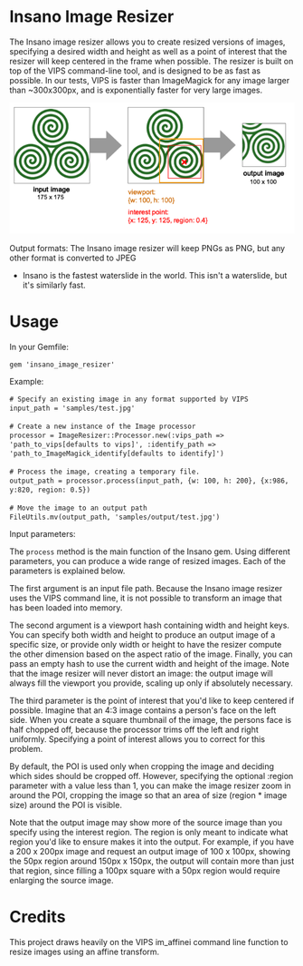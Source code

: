 Insano Image Resizer
====================

The Insano image resizer allows you to create resized versions of images, specifying a
desired width and height as well as a point of interest that the resizer will keep centered
in the frame when possible. The resizer is built on top of the VIPS command-line tool,
and is designed to be as fast as possible. In our tests, VIPS is faster than ImageMagick for any
image larger than ~300x300px, and is exponentially faster for very large images.

![A brief overview of the Insano processing function](samples/explanation.png)

Output formats: The Insano image resizer will keep PNGs as PNG, but any other format is converted to JPEG

* Insano is the fastest waterslide in the world. This isn't a waterslide, but it's similarly fast.

Usage
=====

In your Gemfile:

    gem 'insano_image_resizer'

Example:

    # Specify an existing image in any format supported by VIPS
    input_path = 'samples/test.jpg'

    # Create a new instance of the Image processor
    processor = ImageResizer::Processor.new(:vips_path => 'path_to_vips[defaults to vips]', :identify_path => 'path_to_ImageMagick_identify[defaults to identify]')

    # Process the image, creating a temporary file.
    output_path = processor.process(input_path, {w: 100, h: 200}, {x:986, y:820, region: 0.5})

    # Move the image to an output path
    FileUtils.mv(output_path, 'samples/output/test.jpg')

Input parameters:

The `process` method is the main function of the Insano gem. Using different parameters,
you can produce a wide range of resized images. Each of the parameters is explained below.

The first argument is an input file path. Because the Insano image resizer uses the VIPS
command line, it is not possible to transform an image that has been loaded into memory.

The second argument is a viewport hash containing width and height keys.
You can specify both width and height to produce an output image of a specific size, or provide
only width or height to have the resizer compute the other dimension based
on the aspect ratio of the image. Finally, you can pass an empty hash to use
the current width and height of the image. Note that the image resizer will
never distort an image: the output image will always fill the viewport you provide,
scaling up only if absolutely necessary.

The third parameter is the point of interest that you'd like to keep centered if possible.
Imagine that an 4:3 image contains a person's face on the left side. When you create a
square thumbnail of the image, the persons face is half chopped off, because the processor
trims off the left and right uniformly. Specifying a point of interest allows you to correct
for this problem.

By default, the POI is used only when cropping the image and deciding which sides
should be cropped off. However, specifying the optional :region parameter with a value
less than 1, you can make the image resizer zoom in around the POI, cropping the image
so that an area of size (region * image size) around the POI is visible.

Note that the output image may show more of the source image than you specify using the
interest region. The region is only meant to indicate what region you'd like to ensure makes
it into the output. For example, if you have a 200 x 200px image and request an output image of
100 x 100px, showing the 50px region around 150px x 150px, the output will contain more than
just that region, since filling a 100px square with a 50px region would require enlarging the
source image.

Credits
=======

This project draws heavily on the VIPS im_affinei command line function to resize images using an affine transform.

